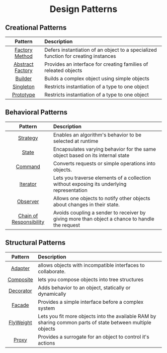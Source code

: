 <p align="center">
  <h1 align="center">
    Design Patterns
  </h1>
</p>

## Creational Patterns

| Pattern | Description |
|:-------:|:----------- |
| [Factory Method](https://github.com/Chethan-rao/Design-Patterns-Rust/blob/6238b06419d6444dbcefd6caf77cf1cf99ca4e18/src/main.rs#L7C32-L7C32) | Defers instantiation of an object to a specialized function for creating instances |
| [Abstract Factory](https://github.com/Chethan-rao/Design-Patterns-Rust/blob/6238b06419d6444dbcefd6caf77cf1cf99ca4e18/src/main.rs#L55) | Provides an interface for creating families of releated objects |
| [Builder](https://github.com/Chethan-rao/Design-Patterns-Rust/blob/6238b06419d6444dbcefd6caf77cf1cf99ca4e18/src/main.rs#L180) | Builds a complex object using simple objects |
| [Singleton](https://github.com/Chethan-rao/Design-Patterns-Rust/blob/6238b06419d6444dbcefd6caf77cf1cf99ca4e18/src/main.rs#L250) | Restricts instantiation of a type to one object |
| [Prototype](https://github.com/Chethan-rao/Design-Patterns-Rust/blob/6238b06419d6444dbcefd6caf77cf1cf99ca4e18/src/main.rs#L274) | Restricts instantiation of a type to one object |


## Behavioral Patterns
| Pattern | Description |
|:-------:|:----------- |
| [Strategy](/behavioral/strategy.rs) | Enables an algorithm's behavior to be selected at runtime |
| [State](/behavioral/state.rs) | Encapsulates varying behavior for the same object based on its internal state |
| [Command](/behavioral/command.rs) | Converts requests or simple operations into objects. |
| [Iterator](/behavioral/iterator.rs) |  Lets you traverse elements of a collection without exposing its underlying representation |
| [Observer](/behavioral/observer.rs) | Allows one objects to notify other objects about changes in their state. |
| [Chain of Responsibility](/behavioral/chain_of_responsibility.rs) | Avoids coupling a sender to receiver by giving more than object a chance to handle the request |


## Structural Patterns

| Pattern | Description |
|:-------:|:----------- |
| [Adapter](https://github.com/Chethan-rao/Design-Patterns-Rust/blob/6238b06419d6444dbcefd6caf77cf1cf99ca4e18/src/main.rs#L407) | allows objects with incompatible interfaces to collaborate. |
| [Composite](https://github.com/Chethan-rao/Design-Patterns-Rust/blob/6238b06419d6444dbcefd6caf77cf1cf99ca4e18/src/main.rs#L617) | lets you compose objects into tree structures |
| [Decorator](https://github.com/Chethan-rao/Design-Patterns-Rust/blob/6238b06419d6444dbcefd6caf77cf1cf99ca4e18/src/main.rs#L688) | Adds behavior to an object, statically or dynamically |
| [Facade](https://github.com/Chethan-rao/Design-Patterns-Rust/blob/6238b06419d6444dbcefd6caf77cf1cf99ca4e18/src/main.rs#L754) | Provides a simple interface before a complex system |
| [FlyWeight](https://github.com/Chethan-rao/Design-Patterns-Rust/blob/6238b06419d6444dbcefd6caf77cf1cf99ca4e18/src/main.rs#L810) | Lets you fit more objects into the available RAM by sharing common parts of state between multiple objects |
| [Proxy](https://github.com/Chethan-rao/Design-Patterns-Rust/blob/6238b06419d6444dbcefd6caf77cf1cf99ca4e18/src/main.rs#L921) | Provides a surrogate for an object to control it's actions |

